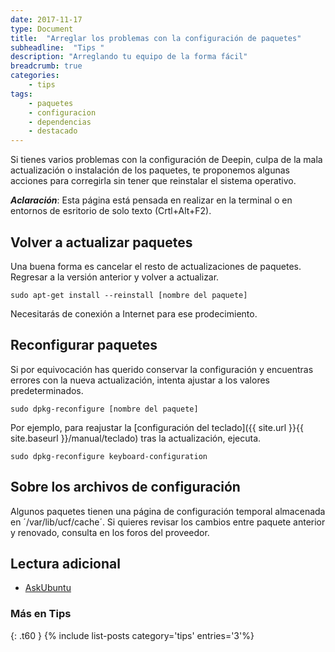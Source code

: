 ```yaml
---
date: 2017-11-17
type: Document
title:  "Arreglar los problemas con la configuración de paquetes"
subheadline:  "Tips "
description: "Arreglando tu equipo de la forma fácil"
breadcrumb: true
categories:
    - tips
tags:
    - paquetes
    - configuracion
    - dependencias
    - destacado
---
```

Si tienes varios problemas con la configuración de Deepin, culpa de la mala actualización o instalación de los paquetes, te proponemos algunas acciones para corregirla sin tener que reinstalar el sistema operativo.

***Aclaración***: Esta página está pensada en realizar en la terminal o en entornos de esritorio de solo texto (Crtl+Alt+F2).

## Volver a actualizar paquetes
Una buena forma es cancelar el resto de actualizaciones de paquetes. Regresar a la versión anterior y volver a actualizar.
~~~
sudo apt-get install --reinstall [nombre del paquete]
~~~

Necesitarás de conexión a Internet para ese prodecimiento.

## Reconfigurar paquetes
Si por equivocación has querido conservar la configuración y encuentras errores con la nueva actualización, intenta ajustar a los valores predeterminados.
~~~
sudo dpkg-reconfigure [nombre del paquete]
~~~

Por ejemplo, para reajustar la [configuración del teclado]({{ site.url }}{{ site.baseurl }}/manual/teclado) tras la actualización, ejecuta.
~~~
sudo dpkg-reconfigure keyboard-configuration
~~~

## Sobre los archivos de configuración
Algunos paquetes tienen una página de configuración temporal almacenada en ´/var/lib/ucf/cache´. Si quieres revisar los cambios entre paquete anterior y renovado, consulta en los foros del proveedor.

## Lectura adicional
* [AskUbuntu](https://askubuntu.com/questions/799212/how-can-i-install-view-the-grub-file-that-a-recent-upgrade-was-providing-but-i-a/799220#799220)

### Más en Tips
{: .t60 }
{% include list-posts category='tips' entries='3'%}

